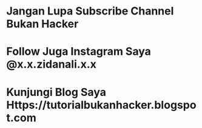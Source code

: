 # Jangan Lupa Subscribe Channel Bukan Hacker
# Follow Juga Instagram Saya @x.x.zidanali.x.x
# Kunjungi Blog Saya Https://tutorialbukanhacker.blogspot.com
